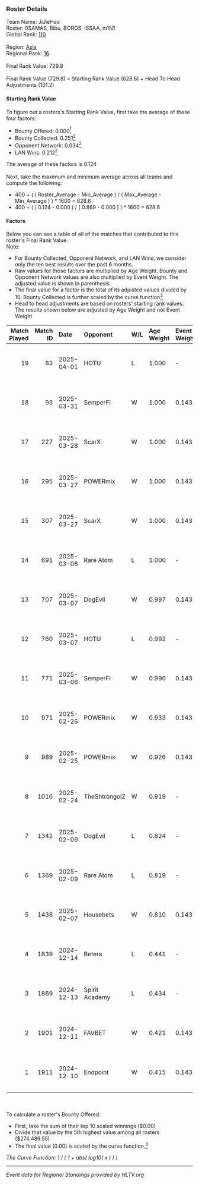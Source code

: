 ### Roster Details<br />
Team Name: JiJieHao<br />
Roster: 0SAMAS, Bibu, BOROS, ISSAA, m1N1<br />
Global Rank: [110](../../standings_global_2025_04_07.md)<br />
<br />
Region: [Asia]( ../../standings_asia_2025_04_07.md)<br />
Regional Rank: [16]( ../../standings_asia_2025_04_07.md)<br />
<br />
Final Rank Value:  729.8<br />
<br />
Final Rank Value (729.8) = Starting Rank Value (628.6) + Head To Head Adjustments (101.2)<br />

#### Starting Rank Value<br />
To figure out a rosters's Starting Rank Value, first take the average of these four factors:<br />
- Bounty Offered: 0.000[<sup>1</sup>](#table2)
- Bounty Collected: 0.251[<sup>2</sup>](#table1)
- Opponent Network: 0.034[<sup>2</sup>](#table1)
- LAN Wins: 0.212[<sup>2</sup>](#table1)

The average of these factors is 0.124<br />
<br />
Next, take the maximum and minimum average across all teams and compute the following:<br />
- 400 + ( ( Roster_Average - Min_Average ) / ( Max_Average - Min_Average ) ) * 1600 = 628.6
- 400 + ( ( 0.124 - 0.000 ) / ( 0.869 - 0.000 ) ) * 1600 = 628.6


#### Factors<br />
Below you can see a table of all of the matches that contributed to this roster's Final Rank Value.<br />
Note:<br />

- For Bounty Collected, Opponent Network, and LAN Wins, we consider only the ten best results over the past 6 months.
- Raw values for those factors are multiplied by Age Weight. Bounty and Opponent Network values are also multiplied by Event Weight. The adjusted value is shown in parenthesis.
- The final value for a factor is the total of its adjusted values divided by 10. Bounty Collected is further scaled by the curve function[<sup>3</sup>](#curveFunction)
- Head to head adjustments are based on rosters' starting rank values. The results shown below are adjusted by Age Weight and not Event Weight
<span id="table1"></span><br />


| Match Played | Match ID | Date       | Opponent       | W/L | Age Weight | Event Weight | Bounty Collected | Opponent Network | LAN Wins  | H2H Adj. | Roster                              |
| -: | -: | :- | :- | :- | :- | :- | :- | :- | :- | -: | :- |
|           19 |       83 | 2025-04-01 | HOTU           | L   | 1.000      | -            | -                | -                | -         |    -9.03 | 0SAMAS, Bibu, BOROS, ISSAA, m1N1    |
|           18 |       93 | 2025-03-31 | SemperFi       | W   | 1.000      | 0.143        | 0.023 (0.003)    | 0.455 (0.065)    | 0 (0.000) |    25.55 | 0SAMAS, Bibu, BOROS, ISSAA, m1N1    |
|           17 |      227 | 2025-03-28 | ScarX          | W   | 1.000      | 0.143        | 0.000 (0.000)    | 0.108 (0.015)    | 0 (0.000) |     7.85 | 0SAMAS, Bibu, BOROS, ISSAA, m1N1    |
|           16 |      295 | 2025-03-27 | POWERmix       | W   | 1.000      | 0.143        | 0.001 (0.000)    | 0.104 (0.015)    | 0 (0.000) |    11.32 | 0SAMAS, Bibu, BOROS, ISSAA, m1N1    |
|           15 |      307 | 2025-03-27 | ScarX          | W   | 1.000      | 0.143        | 0.000 (0.000)    | 0.108 (0.015)    | 0 (0.000) |     7.45 | 0SAMAS, Bibu, BOROS, ISSAA, m1N1    |
|           14 |      691 | 2025-03-08 | Rare Atom      | L   | 1.000      | -            | -                | -                | -         |    -4.14 | Aaron, Bibu, BOROS, dennyslaw, m1N1 |
|           13 |      707 | 2025-03-07 | DogEvil        | W   | 0.997      | 0.143        | -                | 0.591 (0.084)    | 1 (0.997) |    14.65 | Aaron, Bibu, BOROS, dennyslaw, m1N1 |
|           12 |      760 | 2025-03-07 | HOTU           | L   | 0.992      | -            | -                | -                | -         |   -12.21 | Aaron, Bibu, BOROS, dennyslaw, m1N1 |
|           11 |      771 | 2025-03-06 | SemperFi       | W   | 0.990      | 0.143        | 0.023 (0.003)    | 0.455 (0.064)    | 1 (0.990) |    26.16 | Aaron, Bibu, BOROS, dennyslaw, m1N1 |
|           10 |      971 | 2025-02-26 | POWERmix       | W   | 0.933      | 0.143        | 0.001 (0.000)    | 0.104 (0.014)    | 0 (0.000) |    12.13 | Aaron, Bibu, BOROS, dennyslaw, m1N1 |
|            9 |      989 | 2025-02-25 | POWERmix       | W   | 0.926      | 0.143        | 0.001 (0.000)    | 0.104 (0.014)    | 0 (0.000) |    12.74 | Aaron, Bibu, BOROS, dennyslaw, m1N1 |
|            8 |     1016 | 2025-02-24 | TheShtrongolZ  | W   | 0.919      | -            | -                | -                | 0 (0.000) |     6.07 | Aaron, Bibu, BOROS, dennyslaw, m1N1 |
|            7 |     1342 | 2025-02-09 | DogEvil        | L   | 0.824      | -            | -                | -                | -         |   -13.84 | Aaron, Bibu, dennyslaw, ISSAA, m1N1 |
|            6 |     1369 | 2025-02-09 | Rare Atom      | L   | 0.819      | -            | -                | -                | -         |    -2.78 | Aaron, Bibu, dennyslaw, ISSAA, m1N1 |
|            5 |     1438 | 2025-02-07 | Housebets      | W   | 0.810      | 0.143        | 0.015 (0.002)    | 0.254 (0.029)    | 0 (0.000) |    17.49 | Aaron, Bibu, dennyslaw, ISSAA, m1N1 |
|            4 |     1839 | 2024-12-14 | Betera         | L   | 0.441      | -            | -                | -                | -         |   -11.01 | Aaron, Bibu, dennyslaw, ISSAA, m1N1 |
|            3 |     1869 | 2024-12-13 | Spirit Academy | L   | 0.434      | -            | -                | -                | -         |    -3.28 | Aaron, Bibu, dennyslaw, ISSAA, m1N1 |
|            2 |     1901 | 2024-12-11 | FAVBET         | W   | 0.421      | 0.143        | 0.017 (0.001)    | 0.396 (0.024)    | -         |     8.66 | Aaron, Bibu, dennyslaw, ISSAA, m1N1 |
|            1 |     1911 | 2024-12-10 | Endpoint       | W   | 0.415      | 0.143        | 0.006 (0.000)    | -                | -         |     7.43 | Aaron, Bibu, dennyslaw, ISSAA, m1N1 |

<br />
<span id="table2"></span><br />
To calculate a roster's Bounty Offered:<br />

- First, take the sum of their top 10 scaled winnings ($0.00)
- Divide that value by the 5th highest value among all rosters ($274,489.55)
- The final value (0.00) is scaled by the curve function.[<sup>3</sup>](#curveFunction)

<span id="curveFunction"></span>_The Curve Function: 1 / ( 1 + abs( log10( x ) ) )_<br />

---
_Event data for Regional Standings provided by HLTV.org_<br />
